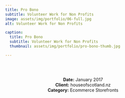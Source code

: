 ```yaml
---
title: Pro Bono
subtitle: Volunteer Work for Non Profits
image: assets/img/portfolio/06-full.jpg
alt: Volunteer Work for Non Profits

caption:
  title: Pro Bono
  subtitle: Volunteer Work for Non Profits
  thumbnail: assets/img/portfolio/pro-bono-thumb.jpg

---
```

<br/><br />

<!--{:.list-inline}-->
<!--
<div style="width:100%;text-align:center;">
<strong>Date:</strong> 2009 to 2018<br />
<strong>Client:</strong> TBA<br />
<strong>Category:</strong> SilverStripe Content Management System (CMS)<br />
</div>
-->

<div style="width:100%;max-width:1400px;margin:auto;padding:auto;text-align:center;">
<strong>Date:</strong> January 2017<br />
<strong>Client:</strong> houseofscotland.nz<br />
<strong>Category:</strong> Ecommerce Storefronts<br />
</div>